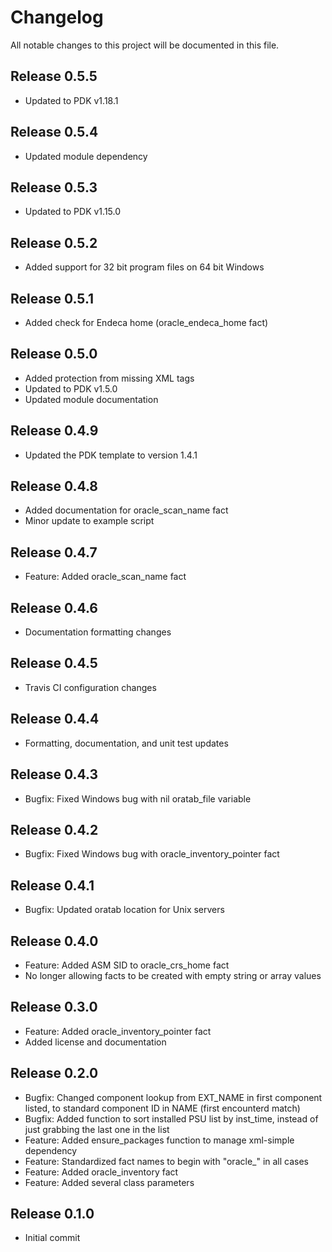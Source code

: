 # Changelog

All notable changes to this project will be documented in this file.

## Release 0.5.5

- Updated to PDK v1.18.1

## Release 0.5.4

- Updated module dependency

## Release 0.5.3

- Updated to PDK v1.15.0

## Release 0.5.2

- Added support for 32 bit program files on 64 bit Windows

## Release 0.5.1

- Added check for Endeca home (oracle_endeca_home fact)

## Release 0.5.0

- Added protection from missing XML tags
- Updated to PDK v1.5.0
- Updated module documentation

## Release 0.4.9

- Updated the PDK template to version 1.4.1

## Release 0.4.8

- Added documentation for oracle_scan_name fact
- Minor update to example script

## Release 0.4.7

- Feature: Added oracle_scan_name fact

## Release 0.4.6

- Documentation formatting changes

## Release 0.4.5

- Travis CI configuration changes

## Release 0.4.4

- Formatting, documentation, and unit test updates

## Release 0.4.3

- Bugfix: Fixed Windows bug with nil oratab_file variable

## Release 0.4.2

- Bugfix: Fixed Windows bug with oracle_inventory_pointer fact

## Release 0.4.1

- Bugfix: Updated oratab location for Unix servers

## Release 0.4.0

- Feature: Added ASM SID to oracle_crs_home fact
- No longer allowing facts to be created with empty string or array values

## Release 0.3.0

- Feature: Added oracle_inventory_pointer fact
- Added license and documentation

## Release 0.2.0

- Bugfix: Changed component lookup from EXT_NAME in first component listed, to standard component ID in NAME (first encounterd match)
- Bugfix: Added function to sort installed PSU list by inst_time, instead of just grabbing the last one in the list
- Feature: Added ensure_packages function to manage xml-simple dependency
- Feature: Standardized fact names to begin with "oracle_" in all cases
- Feature: Added oracle_inventory fact
- Feature: Added several class parameters

## Release 0.1.0

- Initial commit
